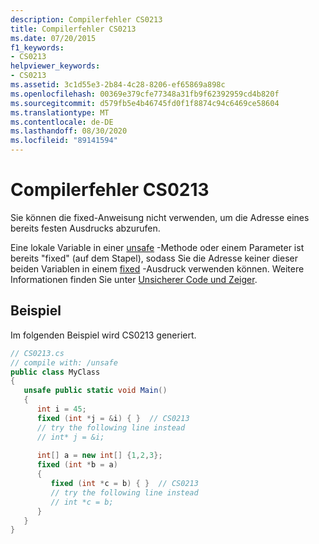 ```yaml
---
description: Compilerfehler CS0213
title: Compilerfehler CS0213
ms.date: 07/20/2015
f1_keywords:
- CS0213
helpviewer_keywords:
- CS0213
ms.assetid: 3c1d55e3-2b84-4c28-8206-ef65869a898c
ms.openlocfilehash: 00369e379cfe77348a31fb9f62392959cd4b820f
ms.sourcegitcommit: d579fb5e4b46745fd0f1f8874c94c6469ce58604
ms.translationtype: MT
ms.contentlocale: de-DE
ms.lasthandoff: 08/30/2020
ms.locfileid: "89141594"
---
```

# <a name="compiler-error-cs0213"></a>Compilerfehler CS0213
Sie können die fixed-Anweisung nicht verwenden, um die Adresse eines bereits festen Ausdrucks abzurufen.  
  
 Eine lokale Variable in einer [unsafe](../language-reference/keywords/unsafe.md) -Methode oder einem Parameter ist bereits "fixed" (auf dem Stapel), sodass Sie die Adresse keiner dieser beiden Variablen in einem [fixed](../language-reference/keywords/fixed-statement.md) -Ausdruck verwenden können. Weitere Informationen finden Sie unter [Unsicherer Code und Zeiger](../programming-guide/unsafe-code-pointers/index.md).  
  
## <a name="example"></a>Beispiel  
 Im folgenden Beispiel wird CS0213 generiert.  
  
```csharp  
// CS0213.cs  
// compile with: /unsafe  
public class MyClass  
{  
   unsafe public static void Main()  
   {  
      int i = 45;  
      fixed (int *j = &i) { }  // CS0213  
      // try the following line instead  
      // int* j = &i;  
  
      int[] a = new int[] {1,2,3};  
      fixed (int *b = a)  
      {  
         fixed (int *c = b) { }  // CS0213  
         // try the following line instead  
         // int *c = b;  
      }  
   }  
}  
```
